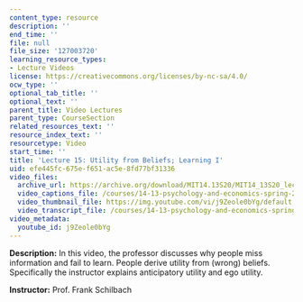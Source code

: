 ```yaml
---
content_type: resource
description: ''
end_time: ''
file: null
file_size: '127003720'
learning_resource_types:
- Lecture Videos
license: https://creativecommons.org/licenses/by-nc-sa/4.0/
ocw_type: ''
optional_tab_title: ''
optional_text: ''
parent_title: Video Lectures
parent_type: CourseSection
related_resources_text: ''
resource_index_text: ''
resourcetype: Video
start_time: ''
title: 'Lecture 15: Utility from Beliefs; Learning I'
uid: efe445fc-675e-f651-ac5e-8fd77bf31336
video_files:
  archive_url: https://archive.org/download/MIT14.13S20/MIT14_13S20_lec15_300k.mp4
  video_captions_file: /courses/14-13-psychology-and-economics-spring-2020/633179101c9b56598b2bc60c0950e037_j9Zeole0bYg.vtt
  video_thumbnail_file: https://img.youtube.com/vi/j9Zeole0bYg/default.jpg
  video_transcript_file: /courses/14-13-psychology-and-economics-spring-2020/d275c334ae891779905c153f2e5fe340_j9Zeole0bYg.pdf
video_metadata:
  youtube_id: j9Zeole0bYg
---
```


**Description:** In this video, the professor discusses why people miss information and fail to learn. People derive utility from (wrong) beliefs. Specifically the instructor explains anticipatory utility and ego utility.

**Instructor:** Prof. Frank Schilbach


